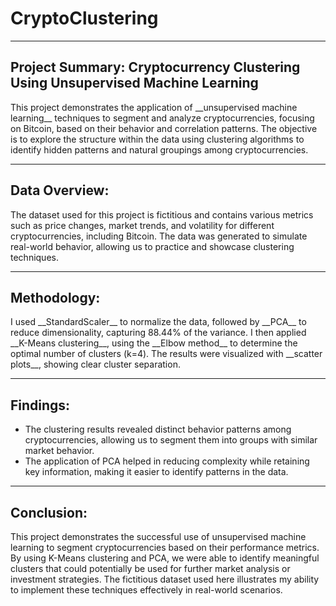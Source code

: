 # CryptoClustering
___

## Project Summary: Cryptocurrency Clustering Using Unsupervised Machine Learning

<p> This project demonstrates the application of __unsupervised machine learning__ techniques to segment and analyze cryptocurrencies, focusing on Bitcoin, based on their behavior and correlation patterns. The objective is to explore the structure within the data using clustering algorithms to identify hidden patterns and natural groupings among cryptocurrencies.

___

##  Data Overview:
<p> The dataset used for this project is fictitious and contains various metrics such as price changes, market trends, and volatility for different cryptocurrencies, including Bitcoin. The data was generated to simulate real-world behavior, allowing us to practice and showcase clustering techniques.

___

## Methodology:
<p> I used __StandardScaler__ to normalize the data, followed by __PCA__ to reduce dimensionality, capturing 88.44% of the variance. I then applied __K-Means clustering__, using the __Elbow method__ to determine the optimal number of clusters (k=4). The results were visualized with __scatter plots__, showing clear cluster separation.

___

## Findings: 
* The clustering results revealed distinct behavior patterns among cryptocurrencies, allowing us to segment them into groups with similar market behavior.
* The application of PCA helped in reducing complexity while retaining key information, making it easier to identify patterns in the data.

___

## Conclusion:
<p> This project demonstrates the successful use of unsupervised machine learning to segment cryptocurrencies based on their performance metrics. By using K-Means clustering and PCA, we were able to identify meaningful clusters that could potentially be used for further market analysis or investment strategies. The fictitious dataset used here illustrates my ability to implement these techniques effectively in real-world scenarios.
